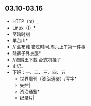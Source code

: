##  03.10-03.16

-   HTTP（m）_
-   Linux（I）*
-   至暗时刻
-   羊台山*
-   // 蓝布鞋 错过时间,周六上午第一件事
-   除裤子外衣服*
-   //海贼王下载 台式机挂了
-   史记_
-   下班：一、二、三、四、五
    -   世界周刊（资治通鉴）/写字*
    -   失控|
    -   资治通鉴*
    -   纪录片|